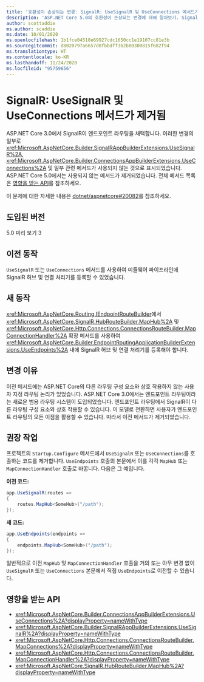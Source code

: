 ```yaml
---
title: '호환성이 손상되는 변경: SignalR: UseSignalR 및 UseConnections 메서드가 제거됨'
description: 'ASP.NET Core 5.0의 호환성이 손상되는 변경에 대해 알아보기. SignalR: UseSignalR 및 UseConnections 메서드가 제거됨'
author: scottaddie
ms.author: scaddie
ms.date: 10/01/2020
ms.openlocfilehash: 1b1fce04518e69927cdc1650cc1e19107cc81e3b
ms.sourcegitcommit: d8020797a6657d0fbbdff362b80300815f682f94
ms.translationtype: HT
ms.contentlocale: ko-KR
ms.lasthandoff: 11/24/2020
ms.locfileid: "95759656"
---
```

# <a name="signalr-usesignalr-and-useconnections-methods-removed"></a>SignalR: UseSignalR 및 UseConnections 메서드가 제거됨

ASP.NET Core 3.0에서 SignalR이 엔드포인트 라우팅을 채택합니다. 이러한 변경의 일부로 <xref:Microsoft.AspNetCore.Builder.SignalRAppBuilderExtensions.UseSignalR%2A>, <xref:Microsoft.AspNetCore.Builder.ConnectionsAppBuilderExtensions.UseConnections%2A> 및 일부 관련 메서드가 사용되지 않는 것으로 표시되었습니다. ASP.NET Core 5.0에서는 사용되지 않는 메서드가 제거되었습니다. 전체 메서드 목록은 [영향을 받는 API](#affected-apis)를 참조하세요.

이 문제에 대한 자세한 내용은 [dotnet/aspnetcore#20082](https://github.com/dotnet/aspnetcore/issues/20082)를 참조하세요.

## <a name="version-introduced"></a>도입된 버전

5.0 미리 보기 3

## <a name="old-behavior"></a>이전 동작

`UseSignalR` 또는 `UseConnections` 메서드를 사용하여 미들웨어 파이프라인에 SignalR 허브 및 연결 처리기를 등록할 수 있었습니다.

## <a name="new-behavior"></a>새 동작

<xref:Microsoft.AspNetCore.Routing.IEndpointRouteBuilder>에서 <xref:Microsoft.AspNetCore.SignalR.HubRouteBuilder.MapHub%2A> 및 <xref:Microsoft.AspNetCore.Http.Connections.ConnectionsRouteBuilder.MapConnectionHandler%2A> 확장 메서드를 사용하여 <xref:Microsoft.AspNetCore.Builder.EndpointRoutingApplicationBuilderExtensions.UseEndpoints%2A> 내에 SignalR 허브 및 연결 처리기를 등록해야 합니다.

## <a name="reason-for-change"></a>변경 이유

이전 메서드에는 ASP.NET Core의 다른 라우팅 구성 요소와 상호 작용하지 않는 사용자 지정 라우팅 논리가 있었습니다. ASP.NET Core 3.0에서는 엔드포인트 라우팅이라는 새로운 범용 라우팅 시스템이 도입되었습니다. 엔드포인트 라우팅에서 SignalR이 다른 라우팅 구성 요소와 상호 작용할 수 있습니다. 이 모델로 전환하면 사용자가 엔드포인트 라우팅의 모든 이점을 활용할 수 있습니다. 따라서 이전 메서드가 제거되었습니다.

## <a name="recommended-action"></a>권장 작업

프로젝트의 `Startup.Configure` 메서드에서 `UseSignalR` 또는 `UseConnections`를 호출하는 코드를 제거합니다. `UseEndpoints` 호출의 본문에서 이를 각각 `MapHub` 또는 `MapConnectionHandler` 호출로 바꿉니다. 다음은 그 예입니다.

**이전 코드:**

```csharp
app.UseSignalR(routes =>
{
    routes.MapHub<SomeHub>("/path");
});
```

**새 코드:**

```csharp
app.UseEndpoints(endpoints =>
{
    endpoints.MapHub<SomeHub>("/path");
});
```

일반적으로 이전 `MapHub` 및 `MapConnectionHandler` 호출을 거의 또는 아무 변경 없이 `UseSignalR` 또는 `UseConnections` 본문에서 직접 `UseEndpoints`로 이전할 수 있습니다.

## <a name="affected-apis"></a>영향을 받는 API

- <xref:Microsoft.AspNetCore.Builder.ConnectionsAppBuilderExtensions.UseConnections%2A?displayProperty=nameWithType>
- <xref:Microsoft.AspNetCore.Builder.SignalRAppBuilderExtensions.UseSignalR%2A?displayProperty=nameWithType>
- <xref:Microsoft.AspNetCore.Http.Connections.ConnectionsRouteBuilder.MapConnections%2A?displayProperty=nameWithType>
- <xref:Microsoft.AspNetCore.Http.Connections.ConnectionsRouteBuilder.MapConnectionHandler%2A?displayProperty=nameWithType>
- <xref:Microsoft.AspNetCore.SignalR.HubRouteBuilder.MapHub%2A?displayProperty=nameWithType>

<!--

### Category

ASP.NET Core

### Affected APIs

- `Overload:Microsoft.AspNetCore.Builder.ConnectionsAppBuilderExtensions.UseConnections`
- `Overload:Microsoft.AspNetCore.Builder.SignalRAppBuilderExtensions.UseSignalR`
- `Overload:Microsoft.AspNetCore.Http.Connections.ConnectionsRouteBuilder.MapConnections`
- `Overload:Microsoft.AspNetCore.Http.Connections.ConnectionsRouteBuilder.MapConnectionHandler`
- `Overload:Microsoft.AspNetCore.SignalR.HubRouteBuilder.MapHub`

-->
